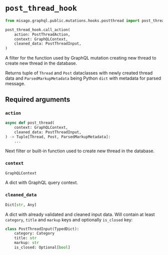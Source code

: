 # `post_thread_hook`

```python
from misago.graphql.public.mutations.hooks.postthread import post_thread_hook

post_thread_hook.call_action(
    action: PostThreadAction,
    context: GraphQLContext,
    cleaned_data: PostThreadInput,
)
```

A filter for the function used by GraphQL mutation creating new thread to create new thread in the database.

Returns tuple of `Thread` and `Post` dataclasses with newly created thread data and `ParsedMarkupMetadata` being Python `dict` with metadata for parsed message.


## Required arguments

### `action`

```python
async def post_thread(
    context: GraphQLContext,
    cleaned_data: PostThreadInput,
) -> Tuple[Thread, Post, ParsedMarkupMetadata]:
    ...
```

Next filter or built-in function used to create new thread in the database.


### `context`

```python
GraphQLContext
```

A dict with GraphQL query context.


### `cleaned_data`

```python
Dict[str, Any]
```

A dict with already validated and cleaned input data. Will contain at least `category`, `title` and `markup` keys and optionally `is_closed` key:

```python
class PostThreadInput(TypedDict):
    category: Category
    title: str
    markup: str
    is_closed: Optional[bool]
```
